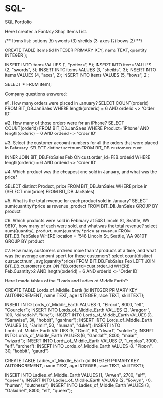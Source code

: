 # SQL-
SQL Portfolio

Here I created a Fantasy Shop Items List.

/** Items list: 
potions (5)
swords (3)
sheilds (3)
axes (2)
bows (2)
**/

CREATE TABLE items (id INTEGER PRIMARY KEY, name TEXT, quantity INTEGER );

INSERT INTO items VALUES (1, "potions", 5);
INSERT INTO items VALUES (2, "swords", 3);
INSERT INTO items VALUES (3, "sheilds", 3);
INSERT INTO items VALUES (4, "axes", 2);
INSERT INTO items VALUES (5, "bows", 2);

SELECT * FROM items;

Company questions answered:

#1. How many orders were placed in January? 
SELECT COUNT(orderid)
FROM BIT_DB.JanSales
WHERE length(orderid) = 6 
AND orderid <> 'Order ID'

#2. How many of those orders were for an iPhone? 
SELECT COUNT(orderid)
FROM BIT_DB.JanSales
WHERE Product='iPhone'
AND length(orderid) = 6 
AND orderid <> 'Order ID'

#3. Select the customer account numbers for all the orders that were placed in February. 
SELECT distinct acctnum
FROM BIT_DB.customers cust

INNER JOIN BIT_DB.FebSales Feb
ON cust.order_id=FEB.orderid
WHERE length(orderid) = 6 
AND orderid <> 'Order ID'

#4. Which product was the cheapest one sold in January, and what was the price?

SELECT distinct Product, price
FROM BIT_DB.JanSales
WHERE  price in (SELECT min(price) FROM BIT_DB.JanSales)

#5. What is the total revenue for each product sold in January?
SELECT sum(quantity)*price as revenue
,product
FROM BIT_DB.JanSales
GROUP BY product

#6. Which products were sold in February at 548 Lincoln St, Seattle, WA 98101, how many of each were sold, and what was the total revenue?
select 
sum(Quantity), 
product, 
sum(quantity)*price as revenue
FROM BIT_DB.FebSales 
WHERE location = '548 Lincoln St, Seattle, WA 98101'
GROUP BY product

#7. How many customers ordered more than 2 products at a time, and what was the average amount spent for those customers? 
select 
count(distinct cust.acctnum), 
avg(quantity*price)
FROM BIT_DB.FebSales Feb
LEFT JOIN BIT_DB.customers cust
ON FEB.orderid=cust.order_id
WHERE Feb.Quantity>2
AND length(orderid) = 6 
AND orderid <> 'Order ID'


Here I made tables of the "Lords and Ladies of Middle Earth":

CREATE TABLE Lords_of_Middle_Earth (id INTEGER PRIMARY KEY AUTOINCREMENT, name TEXT, age INTEGER, race TEXT, skill TEXT);

INSERT INTO Lords_of_Middle_Earth VALUES (1, "Elrond", 8000, "elf", "Councler");
INSERT INTO Lords_of_Middle_Earth VALUES
(2, "Aragorn", 100, "dúnedain", "king");
INSERT INTO Lords_of_Middle_Earth VALUES
(3, "Samwise", 30, "hobbit", "gardner");
INSERT INTO Lords_of_Middle_Earth VALUES
(4, "Farimir", 50, "human", "duke");
INSERT INTO Lords_of_Middle_Earth VALUES
(5, "Gimli", 60, "dwarf", "soldier");
INSERT INTO Lords_of_Middle_Earth VALUES
(6, "Gandalf", 8000, "maiar", "wizard");
INSERT INTO Lords_of_Middle_Earth VALUES
(7, "Legolas", 3000, "elf", "archer");
INSERT INTO Lords_of_Middle_Earth VALUES
(8, "Pippin", 30, "hobbit", "gaurd");


CREATE TABLE Ladies_of_Middle_Earth (id INTEGER PRIMARY KEY AUTOINCREMENT, name TEXT, age INTEGER, race TEXT, skill TEXT);

INSERT INTO Ladies_of_Middle_Earth VALUES
(1, "Arwen", 2700, "elf", "queen");
INSERT INTO Ladies_of_Middle_Earth VALUES
(2, "Eowyn", 40, "human", "dutchess");
INSERT INTO Ladies_of_Middle_Earth VALUES
(3, "Galadriel", 8000, "elf", "queen");
